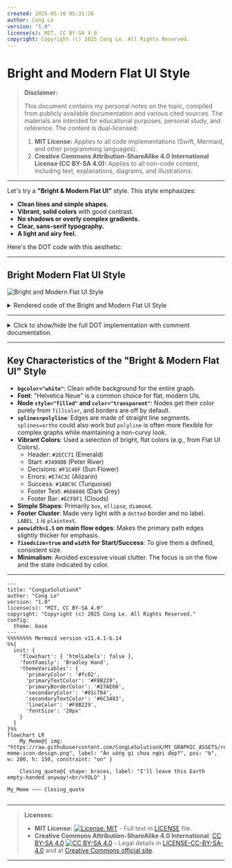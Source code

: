 ```yaml
---
created: 2025-05-16 05:31:26
author: Cong Le
version: "1.0"
license(s): MIT, CC BY-SA 4.0
copyright: Copyright (c) 2025 Cong Le. All Rights Reserved.
---
```




# Bright and Modern Flat UI Style
> **Disclaimer:**
>
> This document contains my personal notes on the topic,
> compiled from publicly available documentation and various cited sources.
> The materials are intended for educational purposes, personal study, and reference.
> The content is dual-licensed:
> 1. **MIT License:** Applies to all code implementations (Swift, Mermaid, and other programming languages).
> 2. **Creative Commons Attribution-ShareAlike 4.0 International License (CC BY-SA 4.0):** Applies to all non-code content, including text, explanations, diagrams, and illustrations.
---

Let's try a **"Bright & Modern Flat UI"** style. This style emphasizes:

*   **Clean lines and simple shapes.**
*   **Vibrant, solid colors** with good contrast.
*   **No shadows or overly complex gradients.**
*   **Clear, sans-serif typography.**
*   **A light and airy feel.**

Here's the DOT code with this aesthetic:

---


## Bright Modern Flat UI Style



![Bright and Modern Flat UI Style](https://g.gravizo.com/source/svg/rendered_code_bright_and_modern_flat_ui_template?https%3A%2F%2Fraw.githubusercontent.com%2FCongLeSolutionX%2FThe-Language-Atlas%2Frefs%2Fheads%2Fmain%2Fregions%2FDOT_language%2Fstyle_templates%2FBright_Modern_Flat_UI_Style.md)

  

<details>

<summary>Rendered code of the Bright and Modern Flat UI Style</summary>
rendered_code_bright_and_modern_flat_ui_template
digraph Modern_flat_ui_style {
    graph [
        rankdir=TB,
        fontname="Helvetica Neue",
        fontsize=10,
        bgcolor="white",
        nodesep=0.5,
        ranksep=0.75,
        splines=polyline
    ];
    node [
        fontname="Helvetica Neue",
        fontsize=10,
        style="filled",
        shape="box",
        margin="0.2,0.1",
        color="transparent",
        fontcolor="#333333"
    ];
    edge [
        fontname="Helvetica Neue",
        fontsize=9,
        color="#777777",
        fontcolor="#555555",
        arrowhead=normal,
        arrowsize=0.7
    ];
    HEADER [
        label="Process Overview v3.0\nFlat Design Edition",
        fillcolor="#2ECC71",
        fontcolor="white",
        fontsize=12,
        shape="box",
        style="filled,bold",
        height=0.7
    ];
    START_NODE [
        shape=ellipse,
        label="START",
        fillcolor="#3498DB",
        fontcolor="white",
        width=1.5,
        fixedsize=true
    ];
    Statement_0 [ shape=diamond, label="Requirement A Met?", fillcolor="#F1C40F", fontcolor="#333333" ];
    Statement_1 [ shape=diamond, label="Requirement B Met?", fillcolor="#F1C40F", fontcolor="#333333" ];
    Statement_2 [ shape=diamond, label="Requirement C Met?", fillcolor="#F1C40F", fontcolor="#333333" ];
    Statement_3 [ shape=diamond, label="Final Check?", fillcolor="#F1C40F", fontcolor="#333333" ];
    ERROR_NODE0 [ label="Block: Req A Failed", fillcolor="#E74C3C", fontcolor="white", shape=box, peripheries=1 ];
    ERROR_NODE1 [ label="Block: Req B Failed", fillcolor="#E74C3C", fontcolor="white", shape=box, peripheries=1 ];
    ERROR_NODE2 [ label="Block: Req C Failed", fillcolor="#E74C3C", fontcolor="white", shape=box, peripheries=1 ];
    ERROR_NODE3 [ label="Block: Final Check Failed", fillcolor="#E74C3C", fontcolor="white", shape=box, peripheries=1 ];
    SUCCESS_NODE [
        label="PROCESS COMPLETE",
        fillcolor="#1ABC9C",
        fontcolor="white",
        shape=ellipse,
        width=2.0,
        fixedsize=true,
        fontsize=11,
        style="filled,bold"
    ];
    subgraph cluster_footer_flat {
        style="dotted";
        color="#DDDDDD";
        label="";
        rank="sink";
        LABEL_1 [
            shape="plaintext",
            margin=0,
            fontcolor="#666666",
            fontsize=9,
            label="Operator: Cong Le\nSystem: CongLeSolutionX\nTimestamp: YYYY-MM-DD HH:MM\nVersion: 3.0-flat\nLicense: MIT AND CC BY-SA 4.0"
        ];
        FOOTER_BAR [
            shape="rect",
            label="Internal Use Only - Confidential",
            fillcolor="#ECF0F1",
            fontcolor="#7F8C8D",
            height=0.4,
            style="filled"
        ];
    }
    HEADER -> START_NODE [style=invis];
    START_NODE -> Statement_0 [penwidth=1.5];
    Statement_0 -> ERROR_NODE0 [label="No", fontcolor="#C0392B", color="#E74C3C", penwidth=1.5];
    Statement_0 -> Statement_1 [label="Yes", fontcolor="#27AE60", color="#2ECC71", penwidth=1.5];
    Statement_1 -> ERROR_NODE1 [label="No", fontcolor="#C0392B", color="#E74C3C", penwidth=1.5];
    Statement_1 -> Statement_2 [label="Yes", fontcolor="#27AE60", color="#2ECC71", penwidth=1.5];
    Statement_2 -> ERROR_NODE2 [label="No", fontcolor="#C0392B", color="#E74C3C", penwidth=1.5];
    Statement_2 -> Statement_3 [label="Yes", fontcolor="#27AE60", color="#2ECC71", penwidth=1.5];
    Statement_3 -> ERROR_NODE3 [label="No", fontcolor="#C0392B", color="#E74C3C", penwidth=1.5];
    Statement_3 -> SUCCESS_NODE [label="Yes", fontcolor="#16A085", color="#1ABC9C", penwidth=1.5];
    MAIN_FLOW_END [shape=point, style=invis];
    ERROR_NODE0 -> MAIN_FLOW_END [style=invis];
    ERROR_NODE1 -> MAIN_FLOW_END [style=invis];
    ERROR_NODE2 -> MAIN_FLOW_END [style=invis];
    ERROR_NODE3 -> MAIN_FLOW_END [style=invis];
    SUCCESS_NODE -> MAIN_FLOW_END [style=invis];
    MAIN_FLOW_END -> LABEL_1 [style=invis, minlen=2];
    LABEL_1 -> FOOTER_BAR [style=invis];
}
rendered_code_bright_and_modern_flat_ui_template
</details>

---

<details>
<summary>Click to show/hide the full DOT implementation with comment documentation.</summary>

```dot
/*
 * title: Bright Modern Flat UI Style
 * author: Cong Le
 * version: 1.0
 * license(s): MIT, CC BY-SA 4.0
 * copyright: Copyright (c) 2025 Cong Le. All Rights Reserved.
 * 
 */
digraph bright_and_modern_flat_ui_style {
    // Global graph attributes for a "Flat UI" feel
    graph [
        rankdir=TB,
        fontname="Helvetica Neue", // A modern, clean sans-serif font
        fontsize=10,
        bgcolor="white", // Clean white background
        nodesep=0.5,
        ranksep=0.75,
        splines=polyline // Straight line segments for edges, contributing to flat look
    ];

    // Default node attributes
    node [
        fontname="Helvetica Neue",
        fontsize=10,
        style="filled",
        shape="box", // Default to simple boxes
        margin="0.2,0.1", // Generous margin for text padding
        color="transparent", // No border by default, color comes from fill
        fontcolor="#333333" // Dark grey text for readability
    ];

    // Default edge attributes
    edge [
        fontname="Helvetica Neue",
        fontsize=9,
        color="#777777", // Medium grey for edges
        fontcolor="#555555", // Slightly darker grey for edge labels
        arrowhead=normal,
        arrowsize=0.7
    ];

    // === HEADER ===
    // Not using a cluster, just a distinctly styled node at the top
    HEADER [
        label="Process Overview v3.0\nFlat Design Edition",
        fillcolor="#2ECC71", // Vibrant Green (Emerald)
        fontcolor="white",
        fontsize=12,
        shape="box",
        style="filled,bold",
        height=0.7
    ];


    // === MAIN CONTENT NODES ===
    // No explicit cluster box for main content to keep it cleaner, structure by flow
    START_NODE [
        shape=ellipse,
        label="START",
        fillcolor="#3498DB", // Vibrant Blue (Peter River)
        fontcolor="white",
        width=1.5, // Make start/end nodes bit wider
        fixedsize=true
    ];

    Statement_0 [ shape=diamond, label="Requirement A Met?", fillcolor="#F1C40F", /* Vibrant Yellow (Sun Flower) */ fontcolor="#333333" ];
    Statement_1 [ shape=diamond, label="Requirement B Met?", fillcolor="#F1C40F", fontcolor="#333333" ];
    Statement_2 [ shape=diamond, label="Requirement C Met?", fillcolor="#F1C40F", fontcolor="#333333" ];
    Statement_3 [ shape=diamond, label="Final Check?", fillcolor="#F1C40F", fontcolor="#333333" ];

    ERROR_NODE0 [ label="Block: Req A Failed", fillcolor="#E74C3C", /* Vibrant Red (Alizarin) */ fontcolor="white", shape=box, peripheries=1 ];
    ERROR_NODE1 [ label="Block: Req B Failed", fillcolor="#E74C3C", fontcolor="white", shape=box, peripheries=1 ];
    ERROR_NODE2 [ label="Block: Req C Failed", fillcolor="#E74C3C", fontcolor="white", shape=box, peripheries=1 ];
    ERROR_NODE3 [ label="Block: Final Check Failed", fillcolor="#E74C3C", fontcolor="white", shape=box, peripheries=1 ];

    SUCCESS_NODE [
        label="PROCESS COMPLETE",
        fillcolor="#1ABC9C", // Vibrant Teal (Turquoise)
        fontcolor="white",
        shape=ellipse,
        width=2.0, // Make success more prominent
        fixedsize=true,
        fontsize=11,
        style="filled,bold"
    ];

    // === FOOTER ELEMENTS ===
    // Using a subgraph for the footer to group them visually if needed, but keeping it light
    subgraph cluster_footer_flat {
        style="dotted"; // Very light dotted border for the footer area
        color="#DDDDDD";
        label=""; // No visible label for the footer cluster
        rank="sink"; // Ensures it's at the bottom

        LABEL_1 [
            shape="plaintext", // Just text, no box
            margin=0,
            fontcolor="#666666",
            fontsize=9,
            label="Operator: My Full Name\nSystem: My Organization\nTimestamp: YYYY-MM-DD HH:MM\nVersion: 3.0-flat\nLicense: MIT AND CC BY-SA 4.0"
        ];

        FOOTER_BAR [ // A subtle bar instead of a heavy box
            shape="rect",
            label="Internal Use Only - Confidential",
            fillcolor="#ECF0F1", // Very Light Grey (Clouds)
            fontcolor="#7F8C8D", // Greyish Blue (Asbestos)
            height=0.4,
            style="filled"
        ];
    }


    // === LOGICAL FLOW ===
    // Edges connect directly
    HEADER -> START_NODE [style=invis]; // Invisible link to position header above start

    START_NODE -> Statement_0 [penwidth=1.5];

    Statement_0 -> ERROR_NODE0 [label="No", fontcolor="#C0392B" /* Darker Red */, color="#E74C3C", penwidth=1.5];
    Statement_0 -> Statement_1 [label="Yes", fontcolor="#27AE60" /* Darker Green */, color="#2ECC71", penwidth=1.5];

    Statement_1 -> ERROR_NODE1 [label="No", fontcolor="#C0392B", color="#E74C3C", penwidth=1.5];
    Statement_1 -> Statement_2 [label="Yes", fontcolor="#27AE60", color="#2ECC71", penwidth=1.5];

    Statement_2 -> ERROR_NODE2 [label="No", fontcolor="#C0392B", color="#E74C3C", penwidth=1.5];
    Statement_2 -> Statement_3 [label="Yes", fontcolor="#27AE60", color="#2ECC71", penwidth=1.5];

    Statement_3 -> ERROR_NODE3 [label="No", fontcolor="#C0392B", color="#E74C3C", penwidth=1.5];
    Statement_3 -> SUCCESS_NODE [label="Yes", fontcolor="#16A085" /* Darker Teal */, color="#1ABC9C", penwidth=1.5];

    // Define an invisible node at the end of the main flow to connect to the footer area
    MAIN_FLOW_END [shape=point, style=invis];

    ERROR_NODE0 -> MAIN_FLOW_END [style=invis];
    ERROR_NODE1 -> MAIN_FLOW_END [style=invis];
    ERROR_NODE2 -> MAIN_FLOW_END [style=invis];
    ERROR_NODE3 -> MAIN_FLOW_END [style=invis];
    SUCCESS_NODE -> MAIN_FLOW_END [style=invis];

    MAIN_FLOW_END -> LABEL_1 [style=invis, minlen=2]; // Ensure space before footer text
    LABEL_1 -> FOOTER_BAR [style=invis];
}

```
</details>

---



## Key Characteristics of the "Bright & Modern Flat UI" Style

*   **`bgcolor="white"`**: Clean white background for the entire graph.
*   **Font**: "Helvetica Neue" is a common choice for flat, modern UIs.
*   **Node `style="filled"` and `color="transparent"`**: Nodes get their color purely from `fillcolor`, and borders are off by default.
*   **`splines=polyline`**: Edges are made of straight line segments. `splines=ortho` could also work but `polyline` is often more flexible for complex graphs while maintaining a non-curvy look.
*   **Vibrant Colors**: Used a selection of bright, flat colors (e.g., from Flat UI Colors).
    *   Header: `#2ECC71` (Emerald)
    *   Start: `#3498DB` (Peter River)
    *   Decisions: `#F1C40F` (Sun Flower)
    *   Errors: `#E74C3C` (Alizarin)
    *   Success: `#1ABC9C` (Turquoise)
    *   Footer Text: `#666666` (Dark Grey)
    *   Footer Bar: `#ECF0F1` (Clouds)
*   **Simple Shapes**: Primarily `box`, `ellipse`, `diamond`.
*   **Footer Cluster**: Made very light with a `dotted` border and no label. `LABEL_1` is `plaintext`.
*   **`penwidth=1.5` on main flow edges**: Makes the primary path edges slightly thicker for emphasis.
*   **`fixedsize=true` and `width` for Start/Success**: To give them a defined, consistent size.
*   **Minimalism**: Avoided excessive visual clutter. The focus is on the flow and the state indicated by color.


---

<!-- 
```mermaid
%% Current Mermaid version
info
```  -->


```mermaid
---
title: "CongLeSolutionX"
author: "Cong Le"
version: "1.0"
license(s): "MIT, CC BY-SA 4.0"
copyright: "Copyright (c) 2025 Cong Le. All Rights Reserved."
config:
  theme: base
---
%%%%%%%% Mermaid version v11.4.1-b.14
%%{
  init: {
    'flowchart': { 'htmlLabels': false },
    'fontFamily': 'Bradley Hand',
    'themeVariables': {
      'primaryColor': '#fc82',
      'primaryTextColor': '#F8B229',
      'primaryBorderColor': '#27AE60',
      'secondaryColor': '#81c784',
      'secondaryTextColor': '#6C3483',
      'lineColor': '#F8B229',
      'fontSize': '20px'
    }
  }
}%%
flowchart LR
    My_Meme@{ img: "https://raw.githubusercontent.com/CongLeSolutionX/MY_GRAPHIC_ASSETS/refs/heads/Designing_graphic_syntax/MY_MEME/My-meme-icon-design.png", label: "Ăn uống gì chưa ngừi đẹp?", pos: "b", w: 200, h: 150, constraint: "on" }

    Closing_quote@{ shape: braces, label: "I'll leave this Earth empty-handed anyway!<br/>YOLO" }

My_Meme ~~~ Closing_quote


```

---
>**Licenses:**
>
>- **MIT License:**  [![License: MIT](https://img.shields.io/badge/License-MIT-yellow.svg)](LICENSE) - Full text in [LICENSE](LICENSE) file.
>- **Creative Commons Attribution-ShareAlike 4.0 International**: [CC BY-SA 4.0](https://creativecommons.org/licenses/by-sa/4.0/) [![CC BY-SA 4.0](https://licensebuttons.net/l/by-sa/4.0/88x31.png)](https://creativecommons.org/licenses/by-sa/4.0/) - Legal details in [LICENSE-CC-BY-SA-4.0](LICENSE-CC-BY-SA-4.0) and at [Creative Commons official site](https://creativecommons.org/licenses/by-sa/4.0/).
>
---